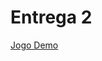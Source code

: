 # Entrega 2
[Jogo Demo](https://github.com/2025-1-MCC1/Projeto9/blob/main/Executaveis/Windows/ExecutavelWindows-Inglorious.pdf)
